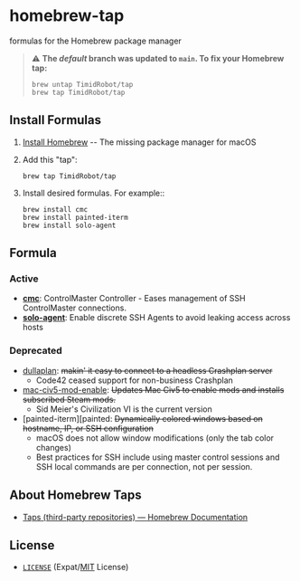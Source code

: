 # homebrew-tap

formulas for the Homebrew package manager

> :warning: **The *default* branch was updated to `main`. To fix your Homebrew
> tap:**
> ```shell
> brew untap TimidRobot/tap
> brew tap TimidRobot/tap
> ```


## Install Formulas

1. [Install Homebrew][brewinstall] -- The missing package manager for macOS
2. Add this "tap":
    ```shell
    brew tap TimidRobot/tap
    ```
3. Install desired formulas. For example::

    ```shell
    brew install cmc
    brew install painted-iterm
    brew install solo-agent
    ```

[brewinstall]:http://brew.sh/#install


## Formula


### Active

- **[cmc][cmc]**: ControlMaster Controller - Eases management of SSH
  ControlMaster connections.
- **[solo-agent][soloagent]**: Enable discrete SSH Agents to avoid leaking
  access across hosts 

[cmc]:https://github.com/TimidRobot/cmc
[soloagent]:https://github.com/TimidRobot/solo-agent


### Deprecated

- [dullaplan][dullaplan]: ~~makin' it easy to connect to a headless Crashplan
  server~~
  - Code42 ceased support for non-business Crashplan
- [mac-civ5-mod-enable][mac-civ5]: ~~Updates Mac Civ5 to enable mods and
  installs subscribed Steam mods.~~
  - Sid Meier's Civilization VI is the current version
- [painted-iterm][painted: ~~Dynamically colored windows based on hostname,
  IP, or SSH configuration~~
  - macOS does not allow window modifications (only the tab color changes)
  - Best practices for SSH include using master control sessions and SSH local
    commands are per connection, not per session.


[dullaplan]:https://github.com/TimidRobot/dullaplan
[mac-civ5]:https://github.com/TimidRobot/mac-civ5-mod-enable
[painted]:https://github.com/TimidRobot/painted-iterm


## About Homebrew Taps

- [Taps (third-party repositories) — Homebrew Documentation][taps]

[taps]:https://docs.brew.sh/Taps


## License

- [`LICENSE`](LICENSE) (Expat/[MIT][mit] License)

[mit]:http://www.opensource.org/licenses/MIT "The MIT License | Open Source Initiative"
